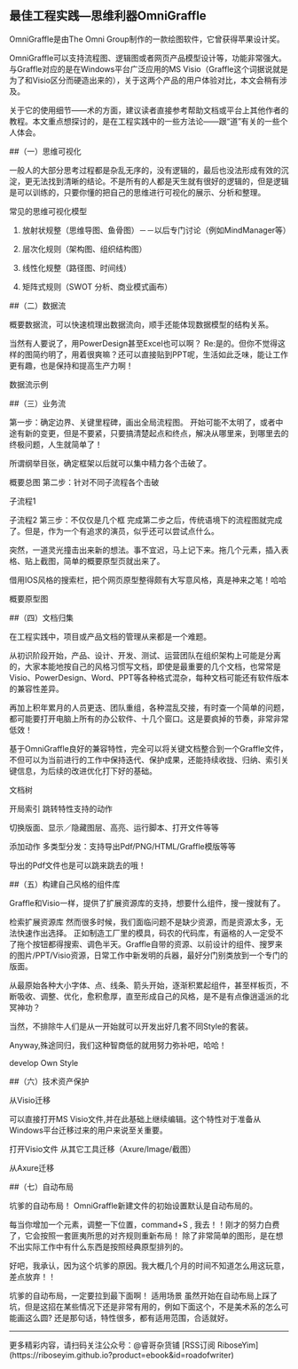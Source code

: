 ## 最佳工程实践—思维利器OmniGraffle

OmniGraffle是由The Omni Group制作的一款绘图软件，它曾获得苹果设计奖。

OmniGraffle可以支持流程图、逻辑图或者网页产品模型设计等，功能非常强大。与Graffle对应的是在Windows平台广泛应用的MS Visio（Graffle这个词据说就是为了和Visio区分而硬造出来的），关于这两个产品的用户体验对比，本文会稍有涉及。

关于它的使用细节——术的方面，建议读者直接参考帮助文档或平台上其他作者的教程。本文重点想探讨的，是在工程实践中的一些方法论——跟“道”有关的一些个人体会。

##（一）思维可视化

   一般人的大部分思考过程都是杂乱无序的，没有逻辑的，最后也没法形成有效的沉淀，更无法找到清晰的结论。不是所有的人都是天生就有很好的逻辑的，但是逻辑是可以训练的，只要你懂的把自己的思维进行可视化的展示、分析和整理。

常见的思维可视化模型
1. 放射状规整（思维导图、鱼骨图）－－以后专门讨论（例如MindManager等）

2. 层次化规则（架构图、组织结构图）

3. 线性化规整（路径图、时间线）

4. 矩阵式规则（SWOT 分析、商业模式画布）



##（二）数据流

概要数据流，可以快速梳理出数据流向，顺手还能体现数据模型的结构关系。

当然有人要说了，用PowerDesign甚至Excel也可以啊？  Re:是的。但你不觉得这样的图简约明了，用着很爽嘛？还可以直接贴到PPT呢，生活如此乏味，能让工作更有趣，也是保持和提高生产力啊！


数据流示例


##（三）业务流



第一步：确定边界、关键里程碑，画出全局流程图。
  开始可能不太明了，或者中途有新的变更，但是不要紧，只要搞清楚起点和终点，解决从哪里来，到哪里去的终极问题，人生就简单了！

所谓纲举目张，确定框架以后就可以集中精力各个击破了。


概要总图
第二步：针对不同子流程各个击破



子流程1



子流程2
第三步：不仅仅是几个框
完成第二步之后，传统语境下的流程图就完成了。但是，作为一个有追求的演员，似乎还可以尝试点什么。

突然，一道灵光撞击出来新的想法。事不宜迟，马上记下来。拖几个元素，插入表格、贴上截图，简单的概要原型页就出来了。

借用IOS风格的搜索栏，把个网页原型整得颇有大写意风格，真是神来之笔！哈哈


概要原型图


##（四）文档归集

在工程实践中，项目或产品文档的管理从来都是一个难题。

从初识阶段开始，产品、设计、开发、测试、运营团队在组织架构上可能是分离的，大家本能地按自己的风格习惯写文档，即使是最重要的几个文档，也常常是Visio、PowerDesign、Word、PPT等各种格式混杂，每种文档可能还有软件版本的兼容性差异。

再加上积年累月的人员更迭、团队重组，各种混乱交接，有时查一个简单的问题，都可能要打开电脑上所有的办公软件、十几个窗口。这是要疯掉的节奏，非常非常低效！

基于OmniGraffle良好的兼容特性，完全可以将关键文档整合到一个Graffle文件，不但可以为当前进行的工作中保持迭代、保护成果，还能持续收拢、归纳、索引关键信息，为后续的改进优化打下好的基础。


文档树



开局索引
跳转特性支持的动作

切换版面、显示／隐藏图层、高亮、运行脚本、打开文件等等


添加动作
多类型分发：支持导出Pdf/PNG/HTML/Graffle模版等等

导出的Pdf文件也是可以跳来跳去的哦！



##（五）构建自己风格的组件库

Graffle和Visio一样，提供了扩展资源库的支持，想要什么组件，搜一搜就有了。

检索扩展资源库
然而很多时候，我们面临问题不是缺少资源，而是资源太多，无法快速作出选择。
 正如制造工厂里的模具，码农的代码库，有逼格的人一定受不了拖个按钮都得搜索、调色半天。Graffle自带的资源、以前设计的组件、搜罗来的图片/PPT/Visio资源，日常工作中新发明的兵器，最好分门别类放到一个专门的版面。

从最原始各种大小字体、点、线条、箭头开始，逐渐积累起组件，甚至样板页，不断吸收、调整、优化，愈积愈厚，直至形成自己的风格，是不是有点像逍遥派的北冥神功？

当然，不排除牛人们是从一开始就可以开发出好几套不同Style的套装。

Anyway,殊途同归，我们这种智商低的就用努力弥补吧，哈哈！


develop Own Style


##（六）技术资产保护



从Visio迁移

可以直接打开MS Visio文件,并在此基础上继续编辑。这个特性对于准备从Windows平台迁移过来的用户来说至关重要。


打开Visio文件
从其它工具迁移（Axure/Image/截图）


从Axure迁移


##（七）自动布局



坑爹的自动布局！
OmniGraffle新建文件的初始设置默认是自动布局的。

每当你增加一个元素，调整一下位置，command+S , 我去！！刚才的努力白费了，它会按照一套匪夷所思的对齐规则重新布局！ 除了非常简单的图形，是在想不出实际工作中有什么东西是按照经典原型排列的。

好吧，我承认，因为这个坑爹的原因。我大概几个月的时间不知道怎么用这玩意，差点放弃！！

坑爹的自动布局，一定要拉到最下面啊！
适用场景
虽然开始在自动布局上踩了坑，但是这招在某些情况下还是非常有用的，例如下面这个，不是美术系的怎么可能画这么圆?  还是那句话，特性很多，都有适用范围，合适就好。

<hr>
更多精彩内容，请扫码关注公众号：@睿哥杂货铺  
[RSS订阅 RiboseYim](https://riboseyim.github.io?product=ebook&id=roadofwriter)
